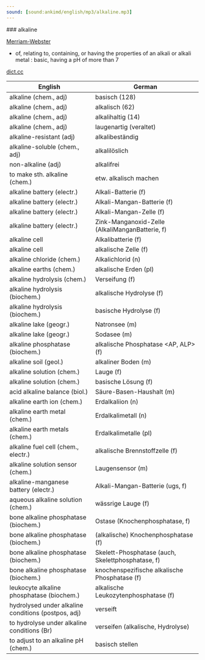 ```yaml
---
sound: [sound:ankimd/english/mp3/alkaline.mp3]
---
```


\### alkaline

[Merriam-Webster](https://www.merriam-webster.com/dictionary/alkaline)

- of, relating to, containing, or having the properties of an alkali or alkali metal : basic, having a pH of more than 7

[dict.cc](https://www.dict.cc/alkaline)

| English        | German       |
| -------------- | ------------ |
| alkaline (chem., adj) | basisch (128) |
| alkaline (chem., adj) | alkalisch (62) |
| alkaline (chem., adj) | alkalihaltig (14) |
| alkaline (chem., adj) | laugenartig (veraltet) |
| alkaline-resistant (adj) | alkalibeständig |
| alkaline-soluble (chem., adj) | alkalilöslich |
| non-alkaline (adj) | alkalifrei |
| to make sth. alkaline (chem.) | etw. alkalisch machen |
| alkaline battery (electr.) | Alkali-Batterie (f) |
| alkaline battery (electr.) | Alkali-Mangan-Batterie (f) |
| alkaline battery (electr.) | Alkali-Mangan-Zelle (f) |
| alkaline battery (electr.) | Zink-Manganoxid-Zelle (AlkaliManganBatterie, f) |
| alkaline cell | Alkalibatterie (f) |
| alkaline cell | alkalische Zelle (f) |
| alkaline chloride (chem.) | Alkalichlorid (n) |
| alkaline earths (chem.) | alkalische Erden (pl) |
| alkaline hydrolysis (chem.) | Verseifung (f) |
| alkaline hydrolysis (biochem.) | alkalische Hydrolyse (f) |
| alkaline hydrolysis (biochem.) | basische Hydrolyse (f) |
| alkaline lake (geogr.) | Natronsee (m) |
| alkaline lake (geogr.) | Sodasee (m) |
| alkaline phosphatase <ALP> (biochem.) | alkalische Phosphatase <AP, ALP> (f) |
| alkaline soil (geol.) | alkaliner Boden (m) |
| alkaline solution (chem.) | Lauge (f) |
| alkaline solution (chem.) | basische Lösung (f) |
| acid alkaline balance (biol.) | Säure-Basen-Haushalt (m) |
| alkaline earth ion (chem.) | Erdalkaliion (n) |
| alkaline earth metal (chem.) | Erdalkalimetall (n) |
| alkaline earth metals (chem.) | Erdalkalimetalle (pl) |
| alkaline fuel cell <AFC> (chem., electr.) | alkalische Brennstoffzelle (f) |
| alkaline solution sensor (chem.) | Laugensensor (m) |
| alkaline-manganese battery (electr.) | Alkali-Mangan-Batterie (ugs, f) |
| aqueous alkaline solution (chem.) | wässrige Lauge (f) |
| bone alkaline phosphatase <BAP> (biochem.) | Ostase (Knochenphosphatase, f) |
| bone alkaline phosphatase <BAP> (biochem.) | (alkalische) Knochenphosphatase <Knochen-AP> (f) |
| bone alkaline phosphatase <BAP> (biochem.) | Skelett-Phosphatase (auch, Skelettphosphatase, f) |
| bone alkaline phosphatase <BAP> (biochem.) | knochenspezifische alkalische Phosphatase <Knochen-AP> (f) |
| leukocyte alkaline phosphatase (biochem.) | alkalische Leukozytenphosphatase (f) |
| hydrolysed under alkaline conditions (postpos, adj) | verseift |
| to hydrolyse under alkaline conditions (Br) | verseifen (alkalische, Hydrolyse) |
| to adjust to an alkaline pH (chem.) | basisch stellen |
